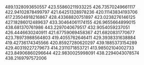 489.1328093650557
423.55860211933225
426.73570249661117
422.94102878499797
421.64251328978236
420.11143834193706
417.23504918216867
428.43368820751897
423.0238276146125
427.18286012489637
433.30464061174155
426.9655664899015
438.681370761986
443.2297040679517
432.9054059237051
426.4446630240911
421.67759069458367
421.6820831770677
423.78973988564803
419.4055762646411
429.3938331638884
419.42736174345566
420.85927280620297
439.1885373154289
429.40319227279673
414.2311071853721
413.98502104002733
423.84906860296644
422.9830025998091
438.2294043078574
438.2169797572006